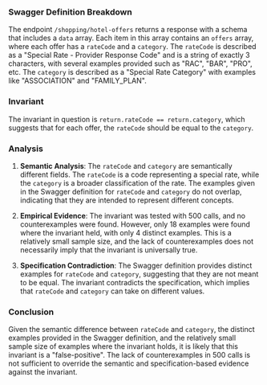 ### Swagger Definition Breakdown

The endpoint `/shopping/hotel-offers` returns a response with a schema that includes a `data` array. Each item in this array contains an `offers` array, where each offer has a `rateCode` and a `category`. The `rateCode` is described as a "Special Rate - Provider Response Code" and is a string of exactly 3 characters, with several examples provided such as "RAC", "BAR", "PRO", etc. The `category` is described as a "Special Rate Category" with examples like "ASSOCIATION" and "FAMILY_PLAN".

### Invariant

The invariant in question is `return.rateCode == return.category`, which suggests that for each offer, the `rateCode` should be equal to the `category`.

### Analysis

1. **Semantic Analysis**: The `rateCode` and `category` are semantically different fields. The `rateCode` is a code representing a special rate, while the `category` is a broader classification of the rate. The examples given in the Swagger definition for `rateCode` and `category` do not overlap, indicating that they are intended to represent different concepts.

2. **Empirical Evidence**: The invariant was tested with 500 calls, and no counterexamples were found. However, only 18 examples were found where the invariant held, with only 4 distinct examples. This is a relatively small sample size, and the lack of counterexamples does not necessarily imply that the invariant is universally true.

3. **Specification Contradiction**: The Swagger definition provides distinct examples for `rateCode` and `category`, suggesting that they are not meant to be equal. The invariant contradicts the specification, which implies that `rateCode` and `category` can take on different values.

### Conclusion

Given the semantic difference between `rateCode` and `category`, the distinct examples provided in the Swagger definition, and the relatively small sample size of examples where the invariant holds, it is likely that this invariant is a "false-positive". The lack of counterexamples in 500 calls is not sufficient to override the semantic and specification-based evidence against the invariant.
